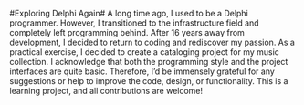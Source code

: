 #Exploring Delphi Again#
A long time ago, I used to be a Delphi programmer. However, I transitioned to the infrastructure field and completely left programming behind. After 16 years away from development, I decided to return to coding and rediscover my passion.
As a practical exercise, I decided to create a cataloging project for my music collection.
I acknowledge that both the programming style and the project interfaces are quite basic. Therefore, I’d be immensely grateful for any suggestions or help to improve the code, design, or functionality. This is a learning project, and all contributions are welcome!
